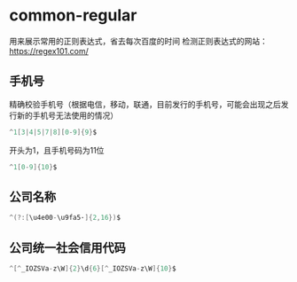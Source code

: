 # common-regular
用来展示常用的正则表达式，省去每次百度的时间
检测正则表达式的网站：https://regex101.com/
## 手机号
精确校验手机号（根据电信，移动，联通，目前发行的手机号，可能会出现之后发行新的手机号无法使用的情况）
``` java
^1[3|4|5|7|8][0-9]{9}$
```
开头为1，且手机号码为11位
``` java
^1[0-9]{10}$
```
## 公司名称
``` java
^(?:[\u4e00-\u9fa5·]{2,16})$
```

## 公司统一社会信用代码
``` java
^[^_IOZSVa-z\W]{2}\d{6}[^_IOZSVa-z\W]{10}$
```
